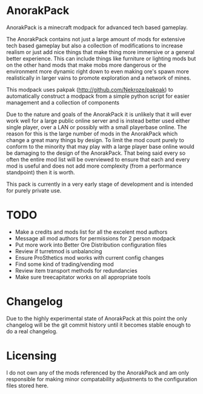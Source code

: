 AnorakPack
==========

AnorakPack is a minecraft modpack for advanced tech based gameplay.

The AnorakPack contains not just a large amount of mods for extensive tech based gameplay but also a collection of modifications to increase realism or just add nice things that make thing more immersive or a general better experience. This can include things like furniture or lighting mods but on the other hand mods that make mobs more dangerous or the environment more dynamic right down to even making ore's spawn more realistically in larger vains to promote exploration and a network of mines.

This modpack uses pakpak (http://github.com/Nekroze/pakpak) to automatically construct a modpack from a simple python script for easier management and a collection of components

Due to the nature and goals of the AnorakPack it is unlikely that it will ever work well for a large public online server and is instead better used either single player, over a LAN or possibly with a small playerbase online. The reason for this is the large number of mods in the AnorakPack which change a great many things by design. To limit the mod count purely to conform to the minority that may play with a large player base online would be damaging to the design of the AnorakPack. That being said every so often the entire mod list will be overviewed to ensure that each and every mod is useful and does not add more complexity (from a performance standpoint) then it is worth.

This pack is currently in a very early stage of development and is intended for purely private use.

TODO
====

 - Make a credits and mods list for all the excelent mod authors
 - Message all mod authors for permissions for 2 person modpack
 - Put more work into Better Ore Distribution configuration files
 - Review if turretmod is unbalancing
 - Ensure ProSthetics mod works with current config changes
 - Find some kind of trading/vending mod
 - Review item transport methods for redundancies
 - Make sure treecapitator works on all appropriate tools

Changelog
=========

Due to the highly experimental state of AnorakPack at this point the only changelog will be the git commit history until it becomes stable enough to do a real changelog.

Licensing
=========

I do not own any of the mods referenced by the AnorakPack and am only responsible for making minor compatability adjustments to the configuration files stored here.
